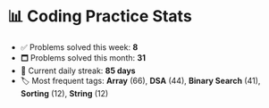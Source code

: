 # 📊 Coding Practice Stats

- ✅ Problems solved this week: **8**
- 🗖️ Problems solved this month: **31**
- 📌 Current daily streak: **85 days**
- 🏷️ Most frequent tags: **Array** (66), **DSA** (44), **Binary Search** (41), **Sorting** (12), **String** (12)
